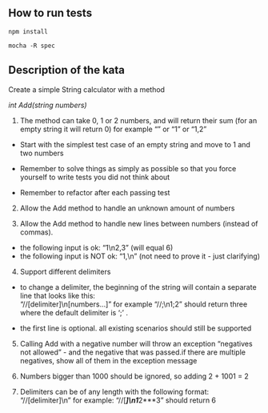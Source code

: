 ## How to run tests

`npm install`

`mocha -R spec`

## Description of the kata

Create a simple String calculator with a method

*int Add(string numbers)*

1. The method can take 0, 1 or 2 numbers, and will return their sum 
(for an empty string it will return 0) for example “” or “1” or “1,2”

- Start with the simplest test case of an empty string and move to 1 and two numbers

- Remember to solve things as simply as possible so that you force
yourself to write tests you did not think about

- Remember to refactor after each passing test

2. Allow the Add method to handle an unknown amount of numbers

3. Allow the Add method to handle new lines between numbers (instead of commas).
- the following input is ok:  “1\n2,3”  (will equal 6)
- the following input is NOT ok:  “1,\n” (not need to prove it - just clarifying)

4. Support different delimiters

- to change a delimiter, the beginning of the string will contain a separate line that looks like this:  
  “//[delimiter]\n[numbers…]” for example “//;\n1;2” 
  should return three where the default delimiter is ‘;’ .

- the first line is optional. all existing scenarios should still be supported

5. Calling Add with a negative number will throw an exception “negatives not allowed” - and the negative that was passed.if there are multiple negatives, show all of them in the exception message

6. Numbers bigger than 1000 should be ignored, so adding 2 + 1001  = 2

7. Delimiters can be of any length with the following format:  “//[delimiter]\n” for example: “//[***]\n1***2***3” should return 6